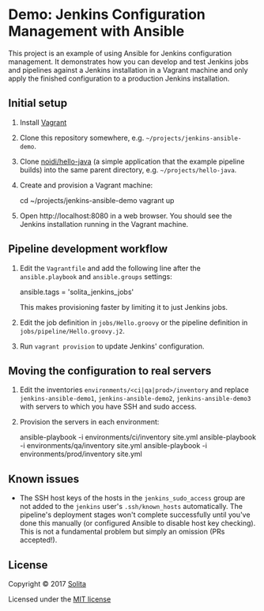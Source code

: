 # Demo: Jenkins Configuration Management with Ansible

This project is an example of using Ansible for Jenkins configuration
management. It demonstrates how you can develop and test Jenkins jobs and
pipelines against a Jenkins installation in a Vagrant machine and only apply
the finished configuration to a production Jenkins installation.

## Initial setup

1. Install [Vagrant](https://www.vagrantup.com/)

2. Clone this repository somewhere, e.g. `~/projects/jenkins-ansible-demo`.

3. Clone [noidi/hello-java](https://github.com/noidi/hello-java) (a simple
   application that the example pipeline builds) into the same parent
   directory, e.g. `~/projects/hello-java`.

4. Create and provision a Vagrant machine:

    cd ~/projects/jenkins-ansible-demo
    vagrant up

5. Open http://localhost:8080 in a web browser. You should see the Jenkins
   installation running in the Vagrant machine.

## Pipeline development workflow

1. Edit the `Vagrantfile` and add the following line after the
   `ansible.playbook` and `ansible.groups` settings:

    ansible.tags = 'solita_jenkins_jobs'

   This makes provisioning faster by limiting it to just Jenkins jobs.

2. Edit the job definition in `jobs/Hello.groovy` or the pipeline definition in
   `jobs/pipeline/Hello.groovy.j2`.

3. Run `vagrant provision` to update Jenkins' configuration.

## Moving the configuration to real servers

1. Edit the inventories `environments/<ci|qa|prod>/inventory` and replace
   `jenkins-ansible-demo1`, `jenkins-ansible-demo2`, `jenkins-ansible-demo3`
   with servers to which you have SSH and sudo access.

2. Provision the servers in each environment:

    ansible-playbook -i environments/ci/inventory site.yml
    ansible-playbook -i environments/qa/inventory site.yml
    ansible-playbook -i environments/prod/inventory site.yml

## Known issues

- The SSH host keys of the hosts in the `jenkins_sudo_access` group are not
  added to the `jenkins` user's `.ssh/known_hosts` automatically. The
  pipeline's deployment stages won't complete successfully until you've done
  this manually (or configured Ansible to disable host key checking). This is
  not a fundamental problem but simply an omission (PRs accepted!).

## License

Copyright &copy; 2017 [Solita](https://www.solita.fi/)

Licensed under the [MIT license](LICENSE.txt)
